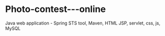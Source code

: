 # Photo-contest---online
Java web application - Spring STS tool, Maven, HTML JSP, servlet, css, js, MySQL
